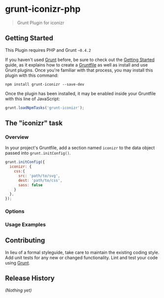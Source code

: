 # grunt-iconizr-php

> Grunt Plugin for  iconizr

## Getting Started
This Plugin requires PHP and Grunt `~0.4.2`

If you haven't used [Grunt](http://gruntjs.com/) before, be sure to check out the [Getting Started](http://gruntjs.com/getting-started) guide, as it explains how to create a [Gruntfile](http://gruntjs.com/sample-gruntfile) as well as install and use Grunt plugins. Once you're familiar with that process, you may install this plugin with this command:

```shell
npm install grunt-iconizr --save-dev
```

Once the plugin has been installed, it may be enabled inside your Gruntfile with this line of JavaScript:

```js
grunt.loadNpmTasks('grunt-iconizr');
```

## The "iconizr" task

### Overview
In your project's Gruntfile, add a section named `iconizr` to the data object passed into `grunt.initConfig()`.

```js
grunt.initConfig({
  iconizr: {
    css:{
      src: 'path/to/svg',
      dest: 'path/to/css',
      sass: false
    }
  },
});
```

### Options


### Usage Examples



## Contributing
In lieu of a formal styleguide, take care to maintain the existing coding style. Add unit tests for any new or changed functionality. Lint and test your code using [Grunt](http://gruntjs.com/).

## Release History
_(Nothing yet)_
